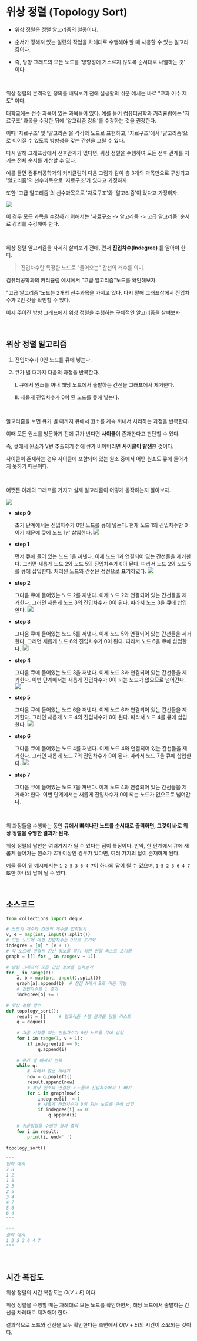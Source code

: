# 위상 정렬 (Topology Sort)

* 위상 정렬은 정렬 알고리즘의 일종이다.

* 순서가 정해져 있는 일련의 작업을 차례대로 수행해야 할 때 사용할 수 있는 알고리즘이다.

* 즉, 방향 그래프의 모든 노드를 ‘방향성에 거스르지 않도록 순서대로 나열하는 것' 이다.

<br/>

위상 정렬의 본격적인 정의를 배워보기 전에 실생활의 쉬운 예시는 바로 "교과 이수 제도" 이다.

대학교에는 선수 과목이 있는 과목들이 있다.
예를 들어 컴퓨터공학과 커리큘럼에는 '자료구조' 과목을 수강한 뒤에 '알고리즘 강의'를 수강하는 것을 권장한다.

이때 '자료구조' 및 '알고리즘'을 각각의 노드로	표현하고, '자료구조'에서 '알고리즘'으로 이어질 수 있도록 방향성을 갖는 간선을 그릴 수 있다.

다시 말해 그래프상에서 선후관계가 있다면,	위상 정렬을 수행하여	모든 선후 관계를 지키는 전체 순서를 계산할 수 있다.

예를 들면 컴퓨터공학과의 커리큘럼이 다음 그림과 같이 총 3개의 과목만으로 구성되고 '알고리즘'의 선수과목으로 '자료구조'가 있다고 가정하자.

또한 '고급 알고리즘'의 선수과목으로 '자료구조'와 '알고리즘'이 있다고 가정하자.

![](https://velog.velcdn.com/images/wodnr0710/post/e90317d4-22ae-4ae6-870d-66b3ba16dfde/image.png)

이 경우 모든 과목을 수강하기 위해서는 '자료구조 -> 알고리즘 -> 고급 알고리즘' 순서로 강의를 수강해야 한다.

<br/>

위상 정렬 알고리즘을 자세히 살펴보기 전에, 먼저 **진입차수(Indegree)** 를 알아야 한다.

> 진입차수란 특정한 노드로 "들어오는" 간선의 개수를 의미.

컴퓨터공학과의 커리큘럼 예시에서 "고급 알고리즘"노드를 확인해보자.

"고급 알고리즘"노드는 2개의 선수과목을 가지고 있다. 다시 말해 그래프상에서 진입차수가 2인 것을 확인할 수 있다.

이제 주어진 방향 그래프에서 위상 정렬을 수행하는 구체적인 알고리즘을 살펴보자.

<br/>

## 위상 정렬 알고리즘

1. 진입차수가 0인 노드를 큐에 넣는다.

2. 큐가 빌 때까지 다음의 과정을 반복한다.

	I. 큐에서 원소를 꺼내 해당 노드에서 출발하는 간선을 그래프에서 제거한다.
    
    II. 새롭게 진입차수가 0이 된 노드를 큐에 넣는다.
    
<br/>

알고리즘을 보면 큐가 빌 때까지 큐에서 원소를 계속 꺼내서 처리하는 과정을 반복한다.

이때 모든 원소를 방문하기 전에 큐가 빈다면 **사이클**이 존재한다고 판단할 수 있다.

즉, 큐에서 원소가 V번 추출되기 전에 큐가 비어버리면 **사이클이 발생**한 것이다.

사이클이 존재하는 경우 사이클에 포함되어 있는 원소 중에서 어떤 원소도 큐에 들어가지 못하기 때문이다.

<br/>

어쨋든 아래의 그래프를 가지고 실제 알고리즘이 어떻게 동작하는지 알아보자.

![](https://velog.velcdn.com/images/wodnr0710/post/1d3a2dd0-5cfb-43cd-a2cf-880672a3d642/image.png)


* **step 0**  

    초기 단계에서는 진입차수가 0인 노드를 큐에 넣는다. 현재 노드 1의 진입차수만 0이기 때문에 큐에 노드 1만 삽입한다.
![](https://velog.velcdn.com/images/wodnr0710/post/50732c36-d30d-4eca-b99b-163e1eda1487/image.png)

* **step 1**

    먼저 큐에 들어 있는 노드 1을 꺼낸다. 이제 노드 1과 연결되어 있는 간선들을 제거한다. 그러면 새롭게 노드 2와 노드 5의 진입차수가 0이 된다. 따라서 노드 2와 노드 5를 큐에 삽입한다. 처리된 노드와 간선은 점선으로 표기하였다.
    ![](https://velog.velcdn.com/images/wodnr0710/post/5a0c9a66-c3ea-44e2-902a-a143808bdd71/image.png)


* **step 2**

    그다음 큐에 들어있는 노드 2를 꺼낸다. 이제 노드 2와 연결되어 있는 간선들을 제거한다. 그러면 새롭게 노드 3의 진입차수가 0이 된다. 따라서 노드 3을 큐에 삽입한다.
    ![](https://velog.velcdn.com/images/wodnr0710/post/28a10563-57d2-4b43-b134-30860937da3a/image.png)


* **step 3**

    그다음 큐에 들어있는 노드 5를 꺼낸다. 이제 노드 5와 연결되어 있는 간선들을 제거한다. 그러면 새롭게 노드 6의 진입차수가 0이 된다. 따라서 노드 6을 큐에 삽입한다.
    ![](https://velog.velcdn.com/images/wodnr0710/post/0242363f-5216-448f-9d31-f2759c133b13/image.png)


* **step 4**

    그다음 큐에 들어있는 노드 3을 꺼낸다. 이제 노드 3과 연결되어 있는 간선들을 제거한다. 이번 단계에서는 새롭게 진입차수가 0이 되는 노드가 없으므로 넘어간다.
    ![](https://velog.velcdn.com/images/wodnr0710/post/9b09aeb3-af57-42f0-8183-271cfc261fda/image.png)


* **step 5**

    그다음 큐에 들어있는 노드 6을 꺼낸다. 이제 노드 6과 연결되어 있는 간선들을 제거한다. 그러면 새롭게 노드 4의 진입차수가 0이 된다. 따라서 노드 4를 큐에 삽입한다.
    ![](https://velog.velcdn.com/images/wodnr0710/post/6795d09d-9127-4ddb-a0de-6f00e76da374/image.png)


* **step 6**

    그다음 큐에 들어있는 노드 4를 꺼낸다. 이제 노드 4와 연결되어 있는 간선들을 제거한다. 그러면 새롭게 노드 7의 진입차수가 0이 된다. 따라서 노드 7을 큐에 삽입한다.
    ![](https://velog.velcdn.com/images/wodnr0710/post/11093051-f903-449e-9b4a-6906a7ba672d/image.png)


* **step 7**

    그다음 큐에 들어있는 노드 7을 꺼낸다. 이제 노드 4과 연결되어 있는 간선들을 제거해야 한다. 이번 단계에서는 새롭게 진입차수가 0이 되는 노드가 없으므로 넘어간다.

<br/>

위 과정들을 수행하는 동안 **큐에서 빠져나간 노드를 순서대로 출력하면, 그것이 바로 위상 정렬을 수행한 결과가 된다.**

위상 정렬의 답안은 여러가지가 될 수 있다는 점이 특징이다.
만약, 한 단계에서 큐에 새롭게 들어가는 원소가 2개 이상인 경우가 있다면, 여러 가지의 답이 존재하게 된다.

예들 들어 위 예시에서는 `1-2-5-3-6-4-7`이 하나의 답이 될 수 있으며, `1-5-2-3-6-4-7` 또한 하나의 답이 될 수 있다.

<br/>

## 소스코드
```python
from collections import deque

# 노드의 개수와 간선의 개수를 입력받기
v, e = map(int, input().split())
# 모든 노드에 대한 진입차수는 0으로 초기화
indegree = [0] * (v + 1)
# 각 노드에 연결된 간선 정보를 담기 위한 연결 리스트 초기화
graph = [[] for _ in range(v + 1)]

# 방향 그래프의 모든 간선 정보를 입력받기
for _ in range(e):
	a, b = map(int, input().split())
    graph[a].append(b)	# 정점 A에서 B로 이동 가능
    # 진입차수를 1 증가
    indegree[b] += 1
    
# 위상 정렬 함수
def topology_sort():
	result = []		# 알고리즘 수행 결과를 담을 리스트
    q = deque()
    
    # 처음 시작할 때는 진입차수가 0인 노드를 큐에 삽입
    for i in range(1, v + 1):
    	if indegree[i] == 0:
        	q.append(i)
            
    # 큐가 빌 때까지 반복
    while q:
    	# 큐에서 원소 꺼내기
        now = q.popleft()
        result.append(now)
        # 해당 원소와 연결된 노드들의 진입차수에서 1 빼기
        for i in graph[now]:
        	indegree[i] -= 1
            # 새롭게 진입차수가 0이 되는 노드를 큐에 삽입
            if indegree[i] == 0:
            	q.append(i)
                
    # 위상정렬을 수행한 결과 출력
    for i in result:
    	print(i, end=' ')
        
topology_sort()

"""
입력 예시
7 8
1 2
1 5
2 3
2 6
3 4
4 7
5 6
6 4
"""

"""
출력 예시
1 2 5 3 6 4 7
"""
```

<br/>

## 시간 복잡도
위상 정렬의 시간 복잡도는	$O(V + E)$ 이다.

위상 정렬을 수행할 때는 차례대로 모든 노드를 확인하면서, 해당 노드에서 출발하는 간선을 차례대로 제거해야	한다.	

결과적으로 노드와 간선을 모두 확인한다는 측면에서	$O(V + E)$의	시간이	소요되는 것이다.
